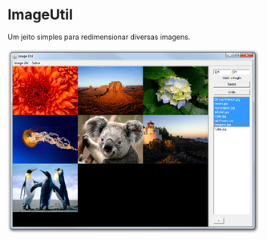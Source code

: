 # ImageUtil
Um jeito simples para redimensionar diversas imagens.

![](https://github.com/marcusbecker/ImageUtil/blob/master/print.png)
